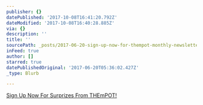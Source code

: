 ```yaml
---
publisher: {}
datePublished: '2017-10-08T16:41:20.792Z'
dateModified: '2017-10-08T16:40:28.885Z'
via: {}
description: ''
title: ''
sourcePath: _posts/2017-06-20-sign-up-now-for-thempot-monthly-newsletter.md
inFeed: true
author: []
starred: true
datePublishedOriginal: '2017-06-20T05:36:02.427Z'
_type: Blurb

---
```

[Sign Up Now For Surprizes From THEmPOT!][0]

[0]: https://goo.gl/forms/seqNZnE6jwZ7S7VG3